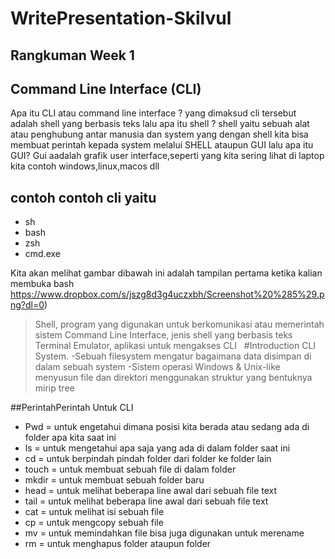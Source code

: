 # WritePresentation-Skilvul

## **Rangkuman Week 1**

## Command Line Interface (CLI)
Apa itu CLI atau command line interface ?
yang dimaksud cli tersebut adalah shell yang berbasis teks
lalu apa itu shell ?
shell yaitu sebuah alat atau penghubung antar manusia dan system yang dengan shell kita bisa membuat perintah kepada system melalui SHELL ataupun GUI
lalu apa itu GUI?
Gui aadalah grafik user interface,seperti yang kita sering lihat di laptop kita contoh windows,linux,macos dll

## contoh contoh cli yaitu

- sh
- bash
- zsh
- cmd.exe

Kita akan melihat gambar dibawah ini adalah tampilan pertama ketika kalian membuka bash
https://www.dropbox.com/s/jszg8d3g4uczxbh/Screenshot%20%285%29.png?dl=0)
>Shell, program yang digunakan untuk berkomunikasi atau memerintah sistem
Command Line Interface, jenis shell yang berbasis teks
Terminal Emulator, aplikasi untuk mengakses CLI
&nbsp;
#Introduction CLI
 System.
-Sebuah filesystem mengatur bagaimana data disimpan di dalam sebuah system
-Sistem operasi Windows & Unix-like menyusun file dan direktori menggunakan struktur yang bentuknya mirip tree

##PerintahPerintah Untuk CLI
- Pwd = untuk engetahui dimana posisi kita berada atau sedang ada di folder apa kita saat ini
- ls = untuk mengetahui apa saja yang ada di dalam folder saat ini
- cd = untuk berpindah pindah folder dari folder ke folder lain
- touch = untuk membuat sebuah file di dalam folder
- mkdir = untuk membuat sebuah folder baru
- head = untuk melihat beberapa line awal dari sebuah file text
- tail = untuk melihat beberapa line awal dari sebuah file text
- cat = untuk melihat isi sebuah file
- cp = untuk mengcopy sebuah file 
- mv = untuk memindahkan file bisa juga digunakan untuk merename
- rm = untuk menghapus folder ataupun folder
